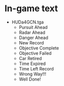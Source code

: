 # In-game text

- HUDa4GCN.tga
    - Pursuit Ahead
    - Radar Ahead
    - Danger Ahead
    - New Record
    - Objective Complete
    - Objective Failed
    - Car Retired
    - Time Expired
    - Time Left Record
    - Wrong Way!!!
    - Well Done!